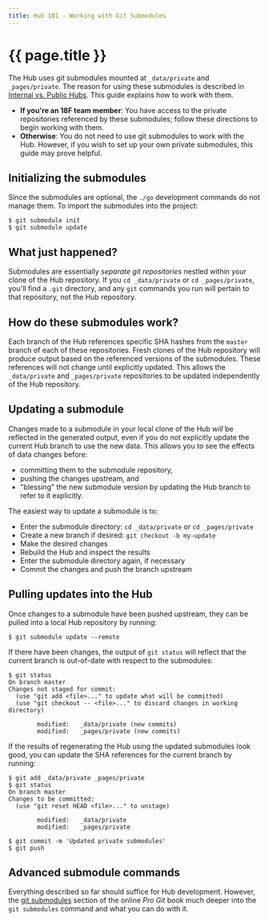 ```yaml
---
title: Hub 101 - Working with Git Submodules
---
```

# {{ page.title }}

The Hub uses git submodules mounted at `_data/private` and `_pages/private`.
The reason for using these submodules is described in
[Internal vs. Public Hubs](../internal-vs-public/). This guide explains how to
work with them.

- **If you're an 18F team member**: You have access to the private
  repositories referenced by these submodules; follow these directions to
  begin working with them.
- **Otherwise**: You do not need to use git submodules to work with the Hub.
  However, if you wish to set up your own private submodules, this guide may
  prove helpful.

## Initializing the submodules

Since the submodules are optional, the `./go` development commands do not
manage them. To import the submodules into the project:

```
$ git submodule init
$ git submodule update
```

## What just happened?

Submodules are essentially _separate git repositories_ nestled within your
clone of the Hub repository. If you `cd _data/private` or `cd _pages/private`,
you'll find a `.git` directory, and any `git` commands you run will pertain to
that repository, not the Hub repository.

## How do these submodules work?

Each branch of the Hub references specific SHA hashes from the `master` branch
of each of these repositories. Fresh clones of the Hub repository will produce
output based on the referenced versions of the submodules. These references
will not change until explicitly updated. This allows the `_data/private` and
`_pages/private` repositories to be updated independently of the Hub
repository.

## Updating a submodule

Changes made to a submodule in your local clone of the Hub _will_ be reflected
in the generated output, even if you do not explicitly update the current Hub
branch to use the new data. This allows you to see the effects of data changes
before:

- committing them to the submodule repository,
- pushing the changes upstream, and
- "blessing" the new submodule version by updating the Hub branch to refer to
  it explicitly.

The easiest way to update a submodule is to:

- Enter the submodule directory: `cd _data/private` or `cd _pages/private`
- Create a new branch if desired: `git checkout -b my-update`
- Make the desired changes
- Rebuild the Hub and inspect the results
- Enter the submodule directory again, if necessary
- Commit the changes and push the branch upstream

## Pulling updates into the Hub

Once changes to a submodule have been pushed upstream, they can be pulled into
a local Hub repository by running:

```
$ git submodule update --remote
```

If there have been changes, the output of `git status` will reflect that the
current branch is out-of-date with respect to the submodules:

```
$ git status
On branch master
Changes not staged for commit:
  (use "git add <file>..." to update what will be committed)
  (use "git checkout -- <file>..." to discard changes in working directory)

        modified:   _data/private (new commits)
        modified:   _pages/private (new commits)
```

If the results of regenerating the Hub using the updated submodules look good,
you can update the SHA references for the current branch by running:

```
$ git add _data/private _pages/private
$ git status
On branch master
Changes to be committed:
  (use "git reset HEAD <file>..." to unstage)

        modified:   _data/private
        modified:   _pages/private

$ git commit -m 'Updated private submodules'
$ git push
```

## Advanced submodule commands

Everything described so far should suffice for Hub development. However, the
[git submodules](http://git-scm.com/book/en/v2/Git-Tools-Submodules)
section of the online _Pro Git_ book much deeper into the `git submodules`
command and what you can do with it.
